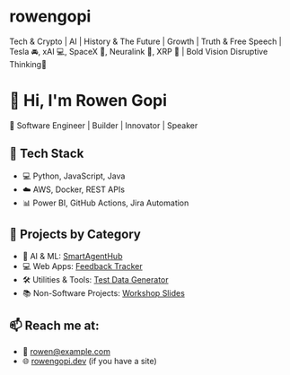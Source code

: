 # rowengopi
Tech &amp; Crypto | AI | History &amp; The Future | Growth | Truth &amp; Free Speech | Tesla 🚘, xAI 💻, SpaceX 🚀, Neuralink 🧠, XRP 💸 | Bold Vision Disruptive Thinking🤔

# 👋 Hi, I'm Rowen Gopi

🚀 Software Engineer | Builder | Innovator | Speaker

## 🔧 Tech Stack
- 💻 Python, JavaScript, Java
- ☁️ AWS, Docker, REST APIs
- 📊 Power BI, GitHub Actions, Jira Automation

## 📂 Projects by Category
- 🧠 AI & ML: [SmartAgentHub](https://github.com/rowengopi/AIhub)
- 💻 Web Apps: [Feedback Tracker](https://github.com/rowengopi/Sites)
- 🛠️ Utilities & Tools: [Test Data Generator](https://github.com/rowengopi/Utilities)
- 📚 Non-Software Projects: [Workshop Slides](https://github.com/rowengopi/Non-Software)

## 📫 Reach me at:
- 📧 rowen@example.com
- 🌐 [rowengopi.dev](https://rowengopi.dev) (if you have a site)
